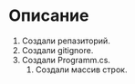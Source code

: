 # Описание

1. Создали репазиторий.
2. Создали gitignore.
3. Создали Programm.cs.
    1. Создали массив строк.
